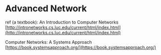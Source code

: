 # Advanced Network

ref \(a textbook\): An Introduction to Computer Networks [http://intronetworks.cs.luc.edu/current/html/index.html](http://intronetworks.cs.luc.edu/current/html/index.html)

Computer Networks: A Systems Approach [https://book.systemsapproach.org/](https://book.systemsapproach.org/)

